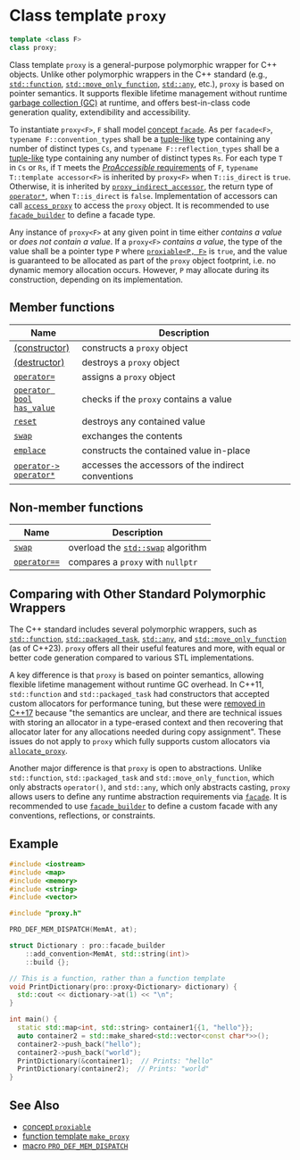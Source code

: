 # Class template `proxy`

```cpp
template <class F>
class proxy;
```

Class template `proxy` is a general-purpose polymorphic wrapper for C++ objects. Unlike other polymorphic wrappers in the C++ standard (e.g., [`std::function`](https://en.cppreference.com/w/cpp/utility/functional/function), [`std::move_only_function`](https://en.cppreference.com/w/cpp/utility/functional/move_only_function), [`std::any`](https://en.cppreference.com/w/cpp/utility/any), etc.), `proxy` is based on pointer semantics. It supports flexible lifetime management without runtime [garbage collection (GC)](https://en.wikipedia.org/wiki/Garbage_collection_(computer_science)) at runtime, and offers best-in-class code generation quality, extendibility and accessibility.

To instantiate `proxy<F>`, `F` shall model [concept `facade`](facade.md). As per `facade<F>`, `typename F::convention_types` shall be a [tuple-like](https://en.cppreference.com/w/cpp/utility/tuple/tuple-like) type containing any number of distinct types `Cs`, and `typename F::reflection_types` shall be a [tuple-like](https://en.cppreference.com/w/cpp/utility/tuple/tuple-like) type containing any number of distinct types `Rs`. For each type `T` in `Cs` or `Rs`, if `T` meets the [*ProAccessible* requirements](ProAccessible.md) of `F`, `typename T::template accessor<F>` is inherited by `proxy<F>` when `T::is_direct` is `true`. Otherwise, it is inherited by [`proxy_indirect_accessor`](proxy_indirect_accessor.md), the return type of [`operator*`](proxy/indirection.md), when `T::is_direct` is `false`. Implementation of accessors can call [`access_proxy`](access_proxy.md) to access the `proxy` object. It is recommended to use [`facade_builder`](basic_facade_builder.md) to define a facade type.

Any instance of `proxy<F>` at any given point in time either *contains a value* or *does not contain a value*. If a `proxy<F>` *contains a value*, the type of the value shall be a pointer type `P`  where [`proxiable<P, F>`](proxiable.md) is `true`, and the value is guaranteed to be allocated as part of the `proxy` object footprint, i.e. no dynamic memory allocation occurs. However, `P` may allocate during its construction, depending on its implementation.

## Member functions

| Name                                                       | Description                                        |
| ---------------------------------------------------------- | -------------------------------------------------- |
| [(constructor)](proxy/constructor.md)                      | constructs a `proxy` object                        |
| [(destructor)](proxy/destructor.md)                        | destroys a `proxy` object                          |
| [`operator=`](proxy/assignment.md)                         | assigns a `proxy` object                           |
| [`operator bool`<br />`has_value`](proxy/operator_bool.md) | checks if the `proxy` contains a value             |
| [`reset`](proxy/reset.md)                                  | destroys any contained value                       |
| [`swap`](proxy/swap.md)                                    | exchanges the contents                             |
| [`emplace`](proxy/emplace.md)                              | constructs the contained value in-place            |
| [`operator->`<br />`operator*`](proxy/indirection.md)      | accesses the accessors of the indirect conventions |

## Non-member functions

| Name                                              | Description                                                  |
| ------------------------------------------------- | ------------------------------------------------------------ |
| [`swap`](proxy/friend_swap.md)                    | overload the [`std::swap`](https://en.cppreference.com/w/cpp/algorithm/swap) algorithm |
| [`operator==`](proxy/friend_operator_equality.md) | compares a `proxy` with `nullptr`                            |

## Comparing with Other Standard Polymorphic Wrappers

The C++ standard includes several polymorphic wrappers, such as [`std::function`](https://en.cppreference.com/w/cpp/utility/functional/function/function), [`std::packaged_task`](https://en.cppreference.com/w/cpp/thread/packaged_task), [`std::any`](https://en.cppreference.com/w/cpp/utility/any/any), and [`std::move_only_function`](https://en.cppreference.com/w/cpp/utility/functional/move_only_function/move_only_function) (as of C++23). `proxy` offers all their useful features and more, with equal or better code generation compared to various STL implementations.

A key difference is that `proxy` is based on pointer semantics, allowing flexible lifetime management without runtime GC overhead. In C++11, `std::function` and `std::packaged_task` had constructors that accepted custom allocators for performance tuning, but these were [removed in C++17](https://www.open-std.org/jtc1/sc22/wg21/docs/papers/2016/p0302r1.html) because "the semantics are unclear, and there are technical issues with storing an allocator in a type-erased context and then recovering that allocator later for any allocations needed during copy assignment". These issues do not apply to `proxy` which fully supports custom allocators via [`allocate_proxy`](allocate_proxy.md).

Another major difference is that `proxy` is open to abstractions. Unlike `std::function`, `std::packaged_task` and `std::move_only_function`, which only abstracts `operator()`, and `std::any`, which only abstracts casting, `proxy` allows users to define any runtime abstraction requirements via [`facade`](facade.md). It is recommended to use [`facade_builder`](basic_facade_builder.md) to define a custom facade with any conventions, reflections, or constraints.

## Example

```cpp
#include <iostream>
#include <map>
#include <memory>
#include <string>
#include <vector>

#include "proxy.h"

PRO_DEF_MEM_DISPATCH(MemAt, at);

struct Dictionary : pro::facade_builder
    ::add_convention<MemAt, std::string(int)>
    ::build {};

// This is a function, rather than a function template
void PrintDictionary(pro::proxy<Dictionary> dictionary) {
  std::cout << dictionary->at(1) << "\n";
}

int main() {
  static std::map<int, std::string> container1{{1, "hello"}};
  auto container2 = std::make_shared<std::vector<const char*>>();
  container2->push_back("hello");
  container2->push_back("world");
  PrintDictionary(&container1);  // Prints: "hello"
  PrintDictionary(container2);  // Prints: "world"
}
```

## See Also

- [concept `proxiable`](proxiable.md)
- [function template `make_proxy`](make_proxy.md)
- [macro `PRO_DEF_MEM_DISPATCH`](PRO_DEF_MEM_DISPATCH.md)
